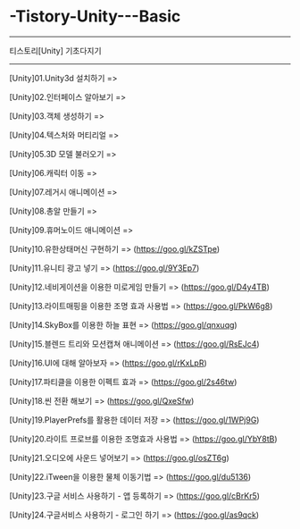 # -Tistory-Unity---Basic

-----------------------------------

티스토리[Unity] 기초다지기

-----------------------------------

[Unity]01.Unity3d 설치하기 =>

[Unity]02.인터페이스 알아보기 =>

[Unity]03.객체 생성하기 =>

[Unity]04.텍스처와 머티리얼 =>

[Unity]05.3D 모델 불러오기 =>

[Unity]06.캐릭터 이동 =>

[Unity]07.레거시 애니메이션 =>

[Unity]08.총알 만들기 =>

[Unity]09.휴머노이드 애니메이션 =>

[Unity]10.유한상태머신 구현하기 => (https://goo.gl/kZSTpe)

[Unity]11.유니티 광고 넣기 => (https://goo.gl/9Y3Ep7)

[Unity]12.네비게이션을 이용한 미로게임 만들기 => (https://goo.gl/D4y4TB)

[Unity]13.라이트매핑을 이용한 조명 효과 사용법 => (https://goo.gl/PkW6g8)

[Unity]14.SkyBox를 이용한 하늘 표현 => (https://goo.gl/qnxuqg)

[Unity]15.블렌드 트리와 모션캡쳐 애니메이션 => (https://goo.gl/RsEJc4)

[Unity]16.UI에 대해 알아보자 => (https://goo.gl/rKxLpR)

[Unity]17.파티클을 이용한 이펙트 효과 => (https://goo.gl/2s46tw)

[Unity]18.씬 전환 해보기 => (https://goo.gl/QxeSfw)

[Unity]19.PlayerPrefs를 활용한 데이터 저장 => (https://goo.gl/1WPj9G)

[Unity]20.라이트 프로브를 이용한 조명효과 사용법 => (https://goo.gl/YbY8tB)

[Unity]21.오디오에 사운드 넣어보기 => (https://goo.gl/osZT6g)

[Unity]22.iTween을 이용한 물체 이동기법 => (https://goo.gl/du5136)

[Unity]23.구글 서비스 사용하기 - 앱 등록하기 => (https://goo.gl/cBrKr5)

[Unity]24.구글서비스 사용하기 - 로그인 하기 => (https://goo.gl/as9qck)


